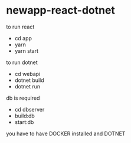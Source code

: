 ﻿# newapp-react-dotnet

to run react

- cd app
- yarn
- yarn start

to run dotnet

- cd webapi
- dotnet build
- dotnet run

db is required

- cd dbserver
- build:db
- start:db

you have to have DOCKER installed and DOTNET
